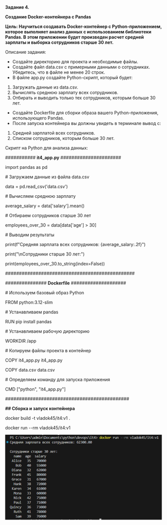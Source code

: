 ﻿**Задание 4.** 

**Создание Docker-контейнера с Pandas**


**Цель: Научиться создавать Docker-контейнер с Python-приложением, которое выполняет анализ данных с использованием библиотеки Pandas. В этом приложении будет произведен расчет средней зарплаты и выборка сотрудников старше 30 лет.**




Описание задания:

- Создайте директорию для проекта и необходимые файлы.
- Создайте файл data.csv с примерными данными о сотрудниках. Убедитесь, что в файле не менее 20 строк.
- В файле app.py создайте Python-скрипт, который будет:
1. Загружать данные из data.csv.
1. Вычислять среднюю зарплату всех сотрудников.
1. Отбирать и выводить только тех сотрудников, которым больше 30 лет.
- Создайте Dockerfile для сборки образа вашего Python-приложения, использующего Pandas.
- После запуска контейнера вы должны увидеть в терминале вывод с:
1. Средней зарплатой всех сотрудников.
1. Списком сотрудников, которым больше 30 лет.

Скрипт на Python для анализа данных:

########### **it4\_app.py**  ######################

import pandas as pd

\# Загружаем данные из файла data.csv

data = pd.read\_csv('data.csv')

\# Вычисляем среднюю зарплату

average\_salary = data['salary'].mean()

\# Отбираем сотрудников старше 30 лет

employees\_over\_30 = data[data['age'] > 30]

\# Выводим результаты

print(f"Средняя зарплата всех сотрудников: {average\_salary:.2f}")

print("\nСотрудники старше 30 лет:")

print(employees\_over\_30.to\_string(index=False))

###############################################

############### **Dockerfile** ####################

\# Используем базовый образ Python

FROM python:3.12-slim

\# Устанавливаем pandas

RUN pip install pandas

\# Устанавливаем рабочую директорию

WORKDIR /app

\# Копируем файлы проекта в контейнер

COPY it4\_app.py it4\_app.py

COPY data.csv data.csv

\# Определяем команду для запуска приложения

CMD ["python", "it4\_app.py"]

#############################################

**## Сборка и запуск контейнера**

docker build -t vladok45/it4:v1 .

docker run --rm vladok45/it4:v1

![](Aspose.Words.a57073cb-1fb0-498f-96db-33ec0b75a5b7.001.png)
